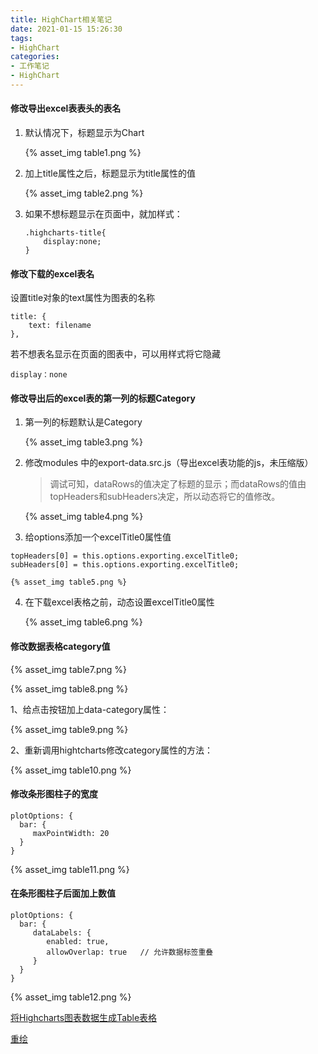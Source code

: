 ```yaml
---
title: HighChart相关笔记
date: 2021-01-15 15:26:30
tags:
- HighChart
categories:
- 工作笔记
- HighChart
---
```


#### 修改导出excel表表头的表名

1. 默认情况下，标题显示为Chart

   {% asset_img table1.png %}

2. 加上title属性之后，标题显示为title属性的值

   {% asset_img table2.png %}

3. 如果不想标题显示在页面中，就加样式：

   ```
   .highcharts-title{
       display:none;
   }
   ```



#### 修改下载的excel表名

设置title对象的text属性为图表的名称

```
title: {
    text: filename
},
```

若不想表名显示在页面的图表中，可以用样式将它隐藏

```
display：none
```

#### 修改导出后的excel表的第一列的标题Category

1. 第一列的标题默认是Category

   {% asset_img table3.png %}

2. 修改modules 中的export-data.src.js（导出excel表功能的js，未压缩版）

   > 调试可知，dataRows的值决定了标题的显示；而dataRows的值由topHeaders和subHeaders决定，所以动态将它的值修改。

   {% asset_img table4.png %}

3.  给options添加一个excelTitle0属性值

   ```
   topHeaders[0] = this.options.exporting.excelTitle0;
   subHeaders[0] = this.options.exporting.excelTitle0;    
   ```

    {% asset_img table5.png %}

4. 在下载excel表格之前，动态设置excelTitle0属性

    {% asset_img table6.png %}



#### 修改数据表格category值

{% asset_img table7.png %}

{% asset_img table8.png %}

1、给点击按钮加上data-category属性：

{% asset_img table9.png %}

2、重新调用hightcharts修改category属性的方法：

{% asset_img table10.png %}

#### 修改条形图柱子的宽度

```
plotOptions: {
  bar: {
     maxPointWidth: 20
  }
}
```

{% asset_img table11.png %}

#### 在条形图柱子后面加上数值

```
plotOptions: {
  bar: {
     dataLabels: {
     	enabled: true,
     	allowOverlap: true   // 允许数据标签重叠
     }
  }
}
```

{% asset_img table12.png %}



[将Highcharts图表数据生成Table表格](https://blog.csdn.net/wade01274536/article/details/50419114)

[重绘](https://blog.csdn.net/eengel/article/details/73497208)

